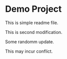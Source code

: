# Demo Project
This is simple readme file.

This is second modification.

Some randomm update.

This may incur conflict.